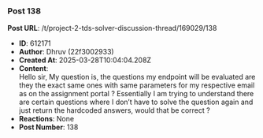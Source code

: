 ### Post 138
**Post URL**: /t/project-2-tds-solver-discussion-thread/169029/138
- **ID**: 612171
- **Author**: Dhruv (22f3002933)
- **Created At**: 2025-03-28T10:04:04.208Z
- **Content**:  
  Hello sir,
My question is, the questions my endpoint will be evaluated are they the exact same ones with same parameters for my respective email as on the assignment portal ?
Essentially I am trying to understand there are certain questions where I don’t have to solve the question again and just return the hardcoded answers, would that be correct ?
- **Reactions**: None
- **Post Number**: 138

